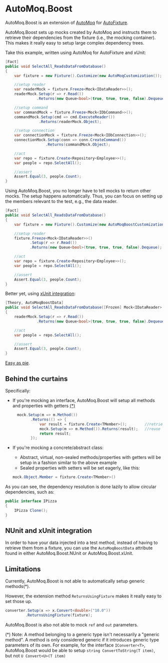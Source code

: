 # AutoMoq.Boost

AutoMoq.Boost is an extension of [AutoMoq][1] for [AutoFixture][2].

AutoMoq.Boost sets up mocks created by AutoMoq and instructs them to retrieve their dependencies from the fixture (i.e., the mocking container).
This makes it really easy to setup large complex dependency trees.

Take this example, written using AutoMoq for AutoFixture and xUnit:

```csharp
[Fact]
public void SelectAll_ReadsDataFromDatabase()
{
    var fixture = new Fixture().Customize(new AutoMoqCustomization());

    //setup reader
    var readerMock = fixture.Freeze<Mock<IDataReader>>();
    readerMock.Setup(r => r.Read())
              .Returns(new Queue<bool>(true, true, true, false).Dequeue);

    //setup command
    var commandMock = fixture.Freeze<Mock<IDbCommand>>();
    commandMock.Setup(cmd => cmd.ExecuteReader())
               .Returns(readerMock.Object);

    //setup connection
    var connectionMock = fixture.Freeze<Mock<IDbConnection>>();
    connectionMock.Setup(conn => conn.CreateCommand())
                  .Returns(commandMock.Object);

    //act 
    var repo = fixture.Create<Repository<Employee>>();
    var people = repo.SelectAll();

    //assert
    Assert.Equal(3, people.Count);
}
```

Using AutoMoq.Boost, you no longer have to tell mocks to return other mocks. The setup happens automatically. Thus, you can focus on setting up the members relevant to the test, e.g., the data reader.

```csharp
[Fact]
public void SelectAll_ReadsDataFromDatabase()
{
    var fixture = new Fixture().Customize(new AutoMoqBoostCustomization());

    //setup reader
    fixture.Freeze<Mock<IDataReader>>()
           .Setup(r => r.Read())
           .Returns(new Queue<bool>(true, true, true, false).Dequeue);

    //act 
    var repo = fixture.Create<Repository<Employee>>();
    var people = repo.SelectAll();

    //assert
    Assert.Equal(3, people.Count);
}
```

Better yet, using [xUnit integration](#user-content-nunit-and-xunit-integration):

```csharp
[Theory, AutoMoqBoostData]
public void SelectAll_ReadsDataFromDatabase([Frozen] Mock<IDataReader> readerMock, Repository<Employee> repo)
{
    readerMock.Setup(r => r.Read())
              .Returns(new Queue<bool>(true, true, true, false).Dequeue);

    //act 
    var people = repo.SelectAll();

    //assert
    Assert.Equal(3, people.Count);  
}
```

[Easy as pie][3].

## Behind the curtains

Specifically:

- If you're mocking an interface, AutoMoq.Boost will setup all methods and properties with getters [(*)](#user-content-limitations)

  ```csharp
    mock.Setup(m => m.Method())
          .Returns(() => {
              var result = fixture.Create<TMember>();        //retrieve value from the fixture (lazily)
              mock.Setup(m => m.Method()).Returns(result);   //reuse this value the next time the member is invoked
              return result;
          });
    ```
- If you're mocking a concrete/abstract class:
    - Abstract, virtual, non-sealed methods/properties with getters will be setup in a fashion similar to the above example
    - Sealed properties with setters will be set eagerly, like this:
    
    ```csharp
    mock.Object.Member = fixture.Create<TMember>()
    ```

As you can see, the dependency resolution is done lazily to allow circular dependencies, such as:

```csharp
public interface IPizza
{
    IPizza Clone();
}
```




## NUnit and xUnit integration

In order to have your data injected into a test method, instead of having to retrieve them from a fixture, you can use the `AutoMoqBoostData` attribute found in either AutoMoq.Boost.NUnit or AutoMoq.Boost.xUnit.

## Limitations

Currently, AutoMoq.Boost is not able to automatically setup generic methods(*).

However, the extension method `ReturnsUsingFixture` makes it really easy to set those up.

```csharp
converter.Setup(x => x.Convert<double>("10.0"))
         .ReturnsUsingFixture(fixture);
```




AutoMoq.Boost is also not able to mock `ref` and `out` parameters.


(*) Note: A method belonging to a generic type isn't necessarily a "generic method". A method is only considered generic if it introduces generic type parameters of its own. For example, for the interface `IConverter<T>`, AutoMoq.Boost would be able to setup `string ConvertToString(T item)`, but not `U Convert<U>(T item)`


 [1]: http://blog.ploeh.dk/2010/08/19/AutoFixtureasanauto-mockingcontainer/
 [2]: https://github.com/AutoFixture/AutoFixture
 [3]: http://i.imgur.com/V8UVhWI.jpg
 
